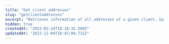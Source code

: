 ```yaml
---
title: "Get client addresses"
slug: "getclientaddresses"
excerpt: "Retrieves information of all addresses of a given client, by its `profileId`.\n\r\n\r> For security and privacy reasons, this request returns masked address data. For unmasked information, see Get unmasked client addresses.\n\r\n\r> Learn more about the [Profile System](https://developers.vtex.com/vtex-rest-api/docs/profile-system) and its other API endpoints."
hidden: true
createdAt: "2022-02-24T18:18:32.590Z"
updatedAt: "2022-11-04T18:42:04.731Z"
---
```

